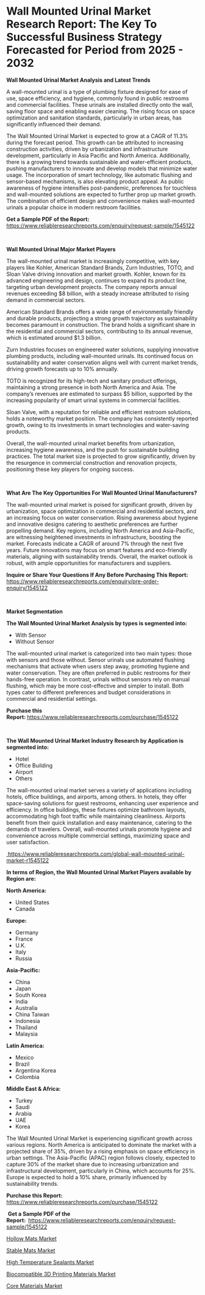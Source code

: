 <p><h1>Wall Mounted Urinal Market Research Report: The Key To Successful Business Strategy Forecasted for Period from 2025 - 2032</h1></p><p><strong>Wall Mounted Urinal Market Analysis and Latest Trends</strong></p>
<p><p>A wall-mounted urinal is a type of plumbing fixture designed for ease of use, space efficiency, and hygiene, commonly found in public restrooms and commercial facilities. These urinals are installed directly onto the wall, saving floor space and enabling easier cleaning. The rising focus on space optimization and sanitation standards, particularly in urban areas, has significantly influenced their demand.</p><p>The Wall Mounted Urinal Market is expected to grow at a CAGR of 11.3% during the forecast period. This growth can be attributed to increasing construction activities, driven by urbanization and infrastructure development, particularly in Asia Pacific and North America. Additionally, there is a growing trend towards sustainable and water-efficient products, pushing manufacturers to innovate and develop models that minimize water usage. The incorporation of smart technology, like automatic flushing and sensor-based mechanisms, is also elevating product appeal. As public awareness of hygiene intensifies post-pandemic, preferences for touchless and wall-mounted solutions are expected to further prop up market growth. The combination of efficient design and convenience makes wall-mounted urinals a popular choice in modern restroom facilities.</p></p>
<p><strong>Get a Sample PDF of the Report:&nbsp;</strong> <a href="https://www.reliableresearchreports.com/enquiry/request-sample/1545122?utm_campaign=12&utm_medium=2&utm_source=Github&utm_content=ia&utm_term=06022025&utm_id=wall-mounted-urinal">https://www.reliableresearchreports.com/enquiry/request-sample/1545122</a></p>
<p>&nbsp;</p>
<p><strong>Wall Mounted Urinal Major Market Players</strong></p>
<p><p>The wall-mounted urinal market is increasingly competitive, with key players like Kohler, American Standard Brands, Zurn Industries, TOTO, and Sloan Valve driving innovation and market growth. Kohler, known for its advanced engineering and design, continues to expand its product line, targeting urban development projects. The company reports annual revenues exceeding $8 billion, with a steady increase attributed to rising demand in commercial sectors.</p><p>American Standard Brands offers a wide range of environmentally friendly and durable products, projecting a strong growth trajectory as sustainability becomes paramount in construction. The brand holds a significant share in the residential and commercial sectors, contributing to its annual revenue, which is estimated around $1.3 billion.</p><p>Zurn Industries focuses on engineered water solutions, supplying innovative plumbing products, including wall-mounted urinals. Its continued focus on sustainability and water conservation aligns well with current market trends, driving growth forecasts up to 10% annually.</p><p>TOTO is recognized for its high-tech and sanitary product offerings, maintaining a strong presence in both North America and Asia. The company’s revenues are estimated to surpass $5 billion, supported by the increasing popularity of smart urinal systems in commercial facilities.</p><p>Sloan Valve, with a reputation for reliable and efficient restroom solutions, holds a noteworthy market position. The company has consistently reported growth, owing to its investments in smart technologies and water-saving products.</p><p>Overall, the wall-mounted urinal market benefits from urbanization, increasing hygiene awareness, and the push for sustainable building practices. The total market size is projected to grow significantly, driven by the resurgence in commercial construction and renovation projects, positioning these key players for ongoing success.</p></p>
<p>&nbsp;</p>
<p><strong>What Are The Key Opportunities For Wall Mounted Urinal Manufacturers?</strong></p>
<p><p>The wall-mounted urinal market is poised for significant growth, driven by urbanization, space optimization in commercial and residential sectors, and an increasing focus on water conservation. Rising awareness about hygiene and innovative designs catering to aesthetic preferences are further propelling demand. Key regions, including North America and Asia-Pacific, are witnessing heightened investments in infrastructure, boosting the market. Forecasts indicate a CAGR of around 7% through the next five years. Future innovations may focus on smart features and eco-friendly materials, aligning with sustainability trends. Overall, the market outlook is robust, with ample opportunities for manufacturers and suppliers.</p></p>
<p><strong>Inquire or Share Your Questions If Any Before Purchasing This Report:</strong> <a href="https://www.reliableresearchreports.com/enquiry/pre-order-enquiry/1545122?utm_campaign=12&utm_medium=2&utm_source=Github&utm_content=ia&utm_term=06022025&utm_id=wall-mounted-urinal">https://www.reliableresearchreports.com/enquiry/pre-order-enquiry/1545122</a></p>
<p>&nbsp;</p>
<p><strong>Market Segmentation</strong></p>
<p><strong>The Wall Mounted Urinal Market Analysis by types is segmented into:</strong></p>
<p><ul><li>With Sensor</li><li>Without Sensor</li></ul></p>
<p><p>The wall-mounted urinal market is categorized into two main types: those with sensors and those without. Sensor urinals use automated flushing mechanisms that activate when users step away, promoting hygiene and water conservation. They are often preferred in public restrooms for their hands-free operation. In contrast, urinals without sensors rely on manual flushing, which may be more cost-effective and simpler to install. Both types cater to different preferences and budget considerations in commercial and residential settings.</p></p>
<p><strong>Purchase this Report:&nbsp;</strong><a href="https://www.reliableresearchreports.com/purchase/1545122?utm_campaign=12&utm_medium=2&utm_source=Github&utm_content=ia&utm_term=06022025&utm_id=wall-mounted-urinal">https://www.reliableresearchreports.com/purchase/1545122</a></p>
<p>&nbsp;</p>
<p><strong>The Wall Mounted Urinal Market Industry Research by Application is segmented into:</strong></p>
<p><ul><li>Hotel</li><li>Office Building</li><li>Airport</li><li>Others</li></ul></p>
<p><p>The wall-mounted urinal market serves a variety of applications including hotels, office buildings, and airports, among others. In hotels, they offer space-saving solutions for guest restrooms, enhancing user experience and efficiency. In office buildings, these fixtures optimize bathroom layouts, accommodating high foot traffic while maintaining cleanliness. Airports benefit from their quick installation and easy maintenance, catering to the demands of travelers. Overall, wall-mounted urinals promote hygiene and convenience across multiple commercial settings, maximizing space and user satisfaction.</p></p>
<p><a href="https://www.reliableresearchreports.com/global-wall-mounted-urinal-market-r1545122?utm_campaign=12&utm_medium=2&utm_source=Github&utm_content=ia&utm_term=06022025&utm_id=wall-mounted-urinal">&nbsp;https://www.reliableresearchreports.com/global-wall-mounted-urinal-market-r1545122</a></p>
<p><strong>In terms of Region, the Wall Mounted Urinal Market Players available by Region are:</strong></p>
<p>
    <p> <strong> North America: </strong>
        <ul>
            <li>United States</li>
            <li>Canada</li>
        </ul>
        </p> 
    <p> <strong> Europe: </strong>
        <ul>
            <li>Germany</li>
            <li>France</li>
            <li>U.K.</li>
            <li>Italy</li>
            <li>Russia</li>
        </ul>
        </p> 
    <p> <strong> Asia-Pacific: </strong>
        <ul>
            <li>China</li>
            <li>Japan</li>
            <li>South Korea</li>
            <li>India</li>
            <li>Australia</li>
            <li>China Taiwan</li>
            <li>Indonesia</li>
            <li>Thailand</li>
            <li>Malaysia</li>
        </ul>
        </p> 
    <p> <strong> Latin America: </strong>
        <ul>
            <li>Mexico</li>
            <li>Brazil</li>
            <li>Argentina Korea</li>
            <li>Colombia</li>
        </ul>
        </p> 
    <p> <strong> Middle East & Africa: </strong>
        <ul>
            <li>Turkey</li>
            <li>Saudi</li>
            <li>Arabia</li>
            <li>UAE</li>
            <li>Korea</li>
        </ul>
    </p>
    </p>
<p><p>The Wall Mounted Urinal Market is experiencing significant growth across various regions. North America is anticipated to dominate the market with a projected share of 35%, driven by a rising emphasis on space efficiency in urban settings. The Asia-Pacific (APAC) region follows closely, expected to capture 30% of the market share due to increasing urbanization and infrastructural development, particularly in China, which accounts for 25%. Europe is expected to hold a 10% share, primarily influenced by sustainability trends.</p></p>
<p><strong>Purchase this Report: </strong><a href="https://www.reliableresearchreports.com/purchase/1545122?utm_campaign=12&utm_medium=2&utm_source=Github&utm_content=ia&utm_term=06022025&utm_id=wall-mounted-urinal">https://www.reliableresearchreports.com/purchase/1545122</a></p>
<p>&nbsp;<strong>Get a Sample PDF of the Report:&nbsp;&nbsp;</strong><a href="https://www.reliableresearchreports.com/enquiry/request-sample/1545122?utm_campaign=12&utm_medium=2&utm_source=Github&utm_content=ia&utm_term=06022025&utm_id=wall-mounted-urinal">https://www.reliableresearchreports.com/enquiry/request-sample/1545122</a></p>
<p><strong></strong></p>
<p><p><a href="https://github.com/triattwood9919/Market-Research-Report-List-1/blob/main/hollow-mats-market.md?utm_campaign=12&utm_medium=2&utm_source=Github&utm_content=ia&utm_term=06022025&utm_id=wall-mounted-urinal">Hollow Mats Market</a></p><p><a href="https://github.com/schwminh2001101/Market-Research-Report-List-1/blob/main/stable-mats-market.md?utm_campaign=12&utm_medium=2&utm_source=Github&utm_content=ia&utm_term=06022025&utm_id=wall-mounted-urinal">Stable Mats Market</a></p><p><a href="https://www.linkedin.com/pulse/comprehensive-study-high-temperature-sealants-market-share-size-4clkc?utm_campaign=12&utm_medium=2&utm_source=Github&utm_content=ia&utm_term=06022025&utm_id=wall-mounted-urinal">High Temperature Sealants Market</a></p><p><a href="https://www.linkedin.com/pulse/expanding-biocompatible-3d-printing-materials-market-size-projected-k4qhc?utm_campaign=12&utm_medium=2&utm_source=Github&utm_content=ia&utm_term=06022025&utm_id=wall-mounted-urinal">Biocompatible 3D Printing Materials Market</a></p><p><a href="https://www.linkedin.com/pulse/comprehensive-core-materials-market-overview-emerging-trends-8p8ec?utm_campaign=12&utm_medium=2&utm_source=Github&utm_content=ia&utm_term=06022025&utm_id=wall-mounted-urinal">Core Materials Market</a></p></p>